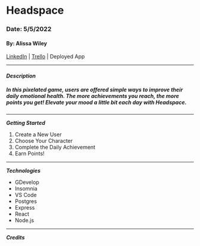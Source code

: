 # Headspace

### Date: 5/5/2022

#### By: Alissa Wiley

[LinkedIn](https://www.linkedin.com/in/alissaestelle/) | [Trello](https://trello.com/b/rxSnRsl4/capstone-project) | Deployed App

---

#### **_Description_**

##### In this pixelated game, users are offered simple ways to improve their daily emotional health. The more achievements you reach, the more points you get! Elevate your mood a little bit each day with Headspace.

---

**_Getting Started_**

1. Create a New User
2. Choose Your Character
3. Complete the Daily Achievement
4. Earn Points!

---

**_Technologies_**

- GDevelop
- Insomnia
- VS Code
- Postgres
- Express
- React
- Node.js

---

**_Credits_**
